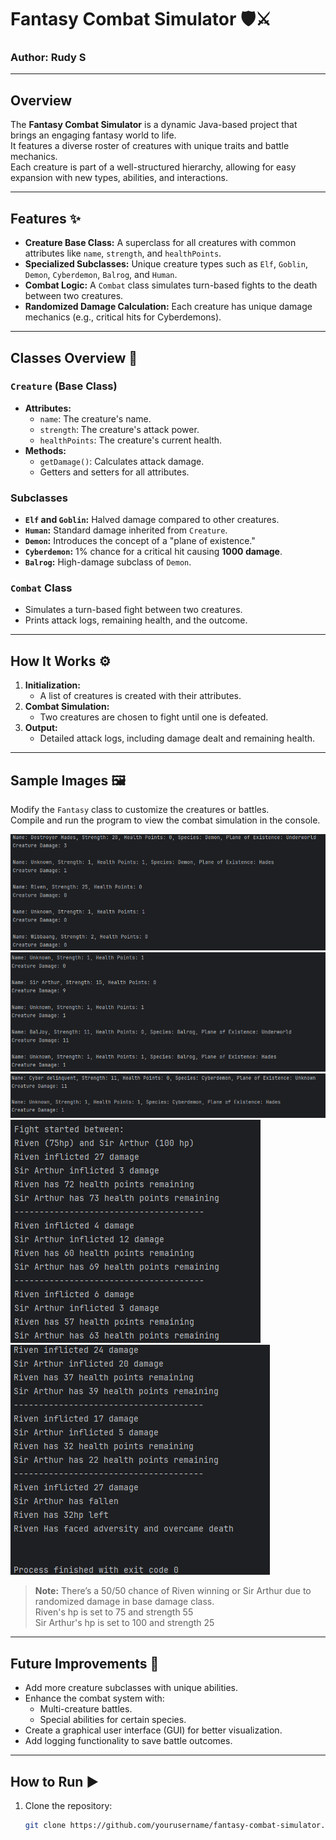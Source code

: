 # Fantasy Combat Simulator 🛡️⚔️
### Author: Rudy S

---

## Overview
The **Fantasy Combat Simulator** is a dynamic Java-based project that brings an engaging fantasy world to life.  
It features a diverse roster of creatures with unique traits and battle mechanics.  
Each creature is part of a well-structured hierarchy, allowing for easy expansion with new types, abilities, and interactions.

---

## Features ✨
- **Creature Base Class:** A superclass for all creatures with common attributes like `name`, `strength`, and `healthPoints`.
- **Specialized Subclasses:** Unique creature types such as `Elf`, `Goblin`, `Demon`, `Cyberdemon`, `Balrog`, and `Human`.
- **Combat Logic:** A `Combat` class simulates turn-based fights to the death between two creatures.
- **Randomized Damage Calculation:** Each creature has unique damage mechanics (e.g., critical hits for Cyberdemons).

---

## Classes Overview 🧩

### `Creature` (Base Class)
- **Attributes:**
    - `name`: The creature's name.
    - `strength`: The creature's attack power.
    - `healthPoints`: The creature's current health.
- **Methods:**
    - `getDamage()`: Calculates attack damage.
    - Getters and setters for all attributes.

### Subclasses
- **`Elf` and `Goblin`:** Halved damage compared to other creatures.
- **`Human`:** Standard damage inherited from `Creature`.
- **`Demon`:** Introduces the concept of a "plane of existence."
- **`Cyberdemon`:** 1% chance for a critical hit causing **1000 damage**.
- **`Balrog`:** High-damage subclass of `Demon`.

### `Combat` Class
- Simulates a turn-based fight between two creatures.
- Prints attack logs, remaining health, and the outcome.

---

## How It Works ⚙️

1. **Initialization:**
    - A list of creatures is created with their attributes.
2. **Combat Simulation:**
    - Two creatures are chosen to fight until one is defeated.
3. **Output:**
    - Detailed attack logs, including damage dealt and remaining health.

---

## Sample Images 🖼️
Modify the `Fantasy` class to customize the creatures or battles.  
Compile and run the program to view the combat simulation in the console.

![img.png](images/img.png)  
![img.png](images/img1.png)  
![img.png](images/img2.png)  
![img.png](images/img3.png)  
![img.png](images/img4.png)

> **Note:** There’s a 50/50 chance of Riven winning or Sir Arthur due to randomized damage in base damage class.   
> Riven's hp is set to 75 and strength 55   
> Sir Arthur's hp is set to 100 and strength 25


---

## Future Improvements 🚀
- Add more creature subclasses with unique abilities.
- Enhance the combat system with:
    - Multi-creature battles.
    - Special abilities for certain species.
- Create a graphical user interface (GUI) for better visualization.
- Add logging functionality to save battle outcomes.

---

## How to Run ▶️
1. Clone the repository:
   ```bash  
   git clone https://github.com/yourusername/fantasy-combat-simulator.git  